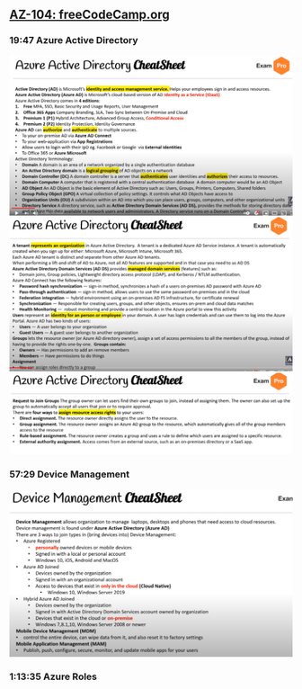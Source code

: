 ## [AZ-104: freeCodeCamp.org](https://www.youtube.com/watch?v=10PbGbTUSAg)

### 19:47 Azure Active Directory
![Cheetsheet 1](./freecode/AzureActiveDirectory/AzureADCheatsheet1.png)
![Cheetsheet 2](./freecode/AzureActiveDirectory/AzureADCheatsheet2.png)
![Cheetsheet 3](./freecode/AzureActiveDirectory/AzureADCheatsheet3.png)

### 57:29 Device Management
![Cheetsheet](./freecode/AzureActiveDirectory/AzureADDeviceManagementCheatsheet.png)

### 1:13:35 Azure Roles